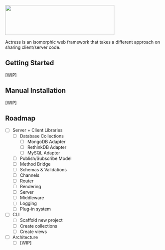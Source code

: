 <img src="https://cdn.rawgit.com/actress/actress/master/logo.png" width="350" height="96">

Actress is an isomorphic web framework that takes a different approach on sharing client/server code.

## Getting Started

[WIP]

## Manual Installation

[WIP]

## Roadmap

- [ ] Server + Client Libraries
  - [ ] Database Collections
    - [ ] MongoDB Adapter
    - [ ] RethinkDB Adapter
    - [ ] MySQL Adapter
  - [ ] Publish/Subscribe Model
  - [ ] Method Bridge
  - [ ] Schemas & Validations
  - [ ] Channels
  - [ ] Router
  - [ ] Rendering
  - [ ] Server
  - [ ] Middleware
  - [ ] Logging
  - [ ] Plug-in system
- [ ] CLI
  - [ ] Scaffold new project
  - [ ] Create collections
  - [ ] Create views
- [ ] Architecture
  - [ ] [WIP]
